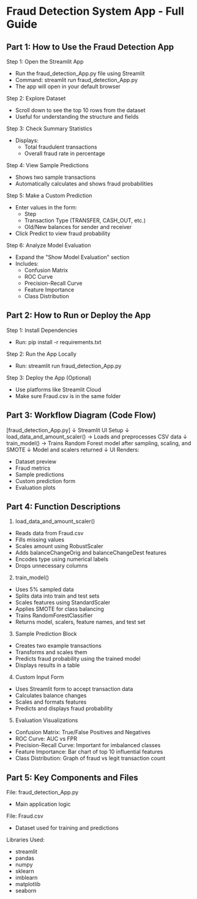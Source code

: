 # Fraud Detection System App - Full Guide


Part 1: How to Use the Fraud Detection App
------------------------------------------

Step 1: Open the Streamlit App
- Run the fraud_detection_App.py file using Streamlit
- Command: streamlit run fraud_detection_App.py
- The app will open in your default browser

Step 2: Explore Dataset
- Scroll down to see the top 10 rows from the dataset
- Useful for understanding the structure and fields

Step 3: Check Summary Statistics
- Displays:
  - Total fraudulent transactions
  - Overall fraud rate in percentage

Step 4: View Sample Predictions
- Shows two sample transactions
- Automatically calculates and shows fraud probabilities

Step 5: Make a Custom Prediction
- Enter values in the form:
  - Step
  - Transaction Type (TRANSFER, CASH_OUT, etc.)
  - Old/New balances for sender and receiver
- Click Predict to view fraud probability

Step 6: Analyze Model Evaluation
- Expand the "Show Model Evaluation" section
- Includes:
  - Confusion Matrix
  - ROC Curve
  - Precision-Recall Curve
  - Feature Importance
  - Class Distribution

Part 2: How to Run or Deploy the App
------------------------------------

Step 1: Install Dependencies
- Run: pip install -r requirements.txt

Step 2: Run the App Locally
- Run: streamlit run fraud_detection_App.py

Step 3: Deploy the App (Optional)
- Use platforms like Streamlit Cloud
- Make sure Fraud.csv is in the same folder

Part 3: Workflow Diagram (Code Flow)
------------------------------------

[fraud_detection_App.py]
↓
Streamlit UI Setup
↓
load_data_and_amount_scaler() → Loads and preprocesses CSV data
↓
train_model() → Trains Random Forest model after sampling, scaling, and SMOTE
↓
Model and scalers returned
↓
UI Renders:
  - Dataset preview
  - Fraud metrics
  - Sample predictions
  - Custom prediction form
  - Evaluation plots

Part 4: Function Descriptions
-----------------------------

1. load_data_and_amount_scaler()
- Reads data from Fraud.csv
- Fills missing values
- Scales amount using RobustScaler
- Adds balanceChangeOrig and balanceChangeDest features
- Encodes type using numerical labels
- Drops unnecessary columns

2. train_model()
- Uses 5% sampled data
- Splits data into train and test sets
- Scales features using StandardScaler
- Applies SMOTE for class balancing
- Trains RandomForestClassifier
- Returns model, scalers, feature names, and test set

3. Sample Prediction Block
- Creates two example transactions
- Transforms and scales them
- Predicts fraud probability using the trained model
- Displays results in a table

4. Custom Input Form
- Uses Streamlit form to accept transaction data
- Calculates balance changes
- Scales and formats features
- Predicts and displays fraud probability

5. Evaluation Visualizations
- Confusion Matrix: True/False Positives and Negatives
- ROC Curve: AUC vs FPR
- Precision-Recall Curve: Important for imbalanced classes
- Feature Importance: Bar chart of top 10 influential features
- Class Distribution: Graph of fraud vs legit transaction count

Part 5: Key Components and Files
--------------------------------

File: fraud_detection_App.py
- Main application logic

File: Fraud.csv
- Dataset used for training and predictions

Libraries Used:
- streamlit
- pandas
- numpy
- sklearn
- imblearn
- matplotlib
- seaborn


